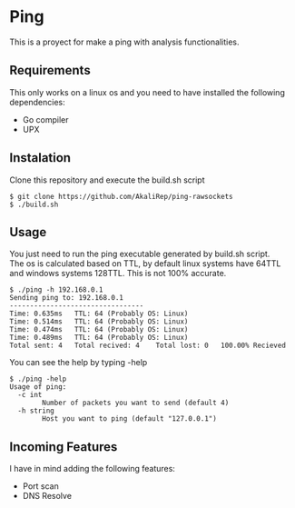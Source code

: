 # Ping
This is a proyect for make a ping with analysis functionalities.

## Requirements
This only works on a linux os and you need to have installed the following dependencies:
<ul>
	<li>Go compiler</li>
	<li>UPX</li>
</ul>

## Instalation
Clone this repository and execute the build.sh script
```console
$ git clone https://github.com/AkaliRep/ping-rawsockets
$ ./build.sh
```

## Usage
You just need to run the ping executable generated by build.sh script.<br/>
The os is calculated based on TTL, by default linux systems have 64TTL and windows systems 128TTL. This is not 100% accurate.
```console
$ ./ping -h 192.168.0.1
Sending ping to: 192.168.0.1
---------------------------------
Time: 0.635ms	TTL: 64 (Probably OS: Linux)
Time: 0.514ms	TTL: 64 (Probably OS: Linux)
Time: 0.474ms	TTL: 64 (Probably OS: Linux)
Time: 0.489ms	TTL: 64 (Probably OS: Linux)
Total sent: 4	Total recived: 4	Total lost: 0	100.00% Recieved
```

You can see the help by typing -help
```console
$ ./ping -help
Usage of ping:
  -c int
    	Number of packets you want to send (default 4)
  -h string
    	Host you want to ping (default "127.0.0.1")
```

## Incoming Features
I have in mind adding the following features:
<ul>
	<li>Port scan</li>
	<li>DNS Resolve</li>
</ul>